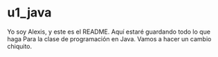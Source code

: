 # u1_java
Yo soy Alexis, y este es el README.
Aquí estaré guardando todo lo que haga
Para la clase de programación en Java.
Vamos a hacer un cambio chiquito.
